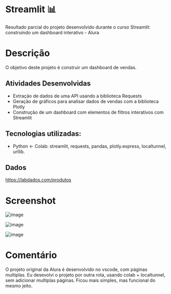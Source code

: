 # Streamlit :bar_chart:

Resultado parcial do projeto desenvolvido durante o curso Streamlit: construindo um dashboard interativo - Alura

# Descrição

O objetivo deste projeto é construir um dashboard de vendas. 

## Atividades Desenvolvidas 

*    Extração de dados de uma API usando a biblioteca Requests
*    Geração de gráficos para analisar dados de vendas com a biblioteca Plotly
*    Construção de um dashboard com elementos de filtros interativos com Streamlit

## Tecnologias utilizadas:

   * Python <- Colab: streamlit, requests, pandas, plotly.express, localtunnel, urllib. 

## Dados 

<https://labdados.com/produtos>


# Screenshot
![image](https://github.com/user-attachments/assets/19e7b97f-f5bc-45e0-9060-d7240e12ca3c)

![image](https://github.com/user-attachments/assets/9a5cf775-15b3-47fe-a0b7-51c292aa90dd)

![image](https://github.com/user-attachments/assets/fc09ab7d-932f-4ee5-8b31-6d7f94a4fb08)

# Comentário

O projeto original da Alura é desenvolvido no vscode, com páginas multiplas. Eu desevolvi o projeto por outra rota, usando colab + localtunnel, sem adicionar multiplas páginas.
Ficou mais simples, mas funcional do mesmo jeito. 


